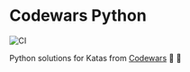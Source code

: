 # Codewars Python

![CI](https://github.com/eliflores/codewars-python/workflows/CI/badge.svg)

Python solutions for Katas from [Codewars](https://www.codewars.com/) :blue_heart: :yellow_heart:
